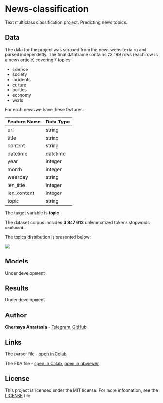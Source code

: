 # News-classification
Text multiclass classification project. Predicting news topics.

## Data
The data for the project was scraped from the news website ria.ru and parsed independetly. 
The final dataframe contains 23 189 rows (each row is a news article) covering 7 topics: 
* science
* society
* incidents
* culture
* politics
* economy
* world

For each news we have these features:

| Feature Name | Data Type          |
| -------------- | --------------------- |
| url                | string                 |
| title              | string                 |
| content         | string                 |
| datetime     | datetime |
| year | integer|
|month | integer|
|weekday | string|
|len_title| integer|
|len_content| integer
|topic | string

The target variable is **topic**

The dataset corpus includes **3 847 612** unlemmatized tokens stopwords excluded. 

The topics distribution is presented below:

![](https://github.com/ChernayaAnastasia/Screenshots/blob/master/topics_distribution.png)

## Models
Under development

## Results
Under development

## Author
**Chernaya Anastasia** - [Telegram](https://t.me/ChernayaAnastasia), [GitHub](https://github.com/ChernayaAnastasia)

## Links
The parser file - [open in Colab](https://drive.google.com/file/d/1Qu79WtTEPSRi6wqVoIlGDHW4uTCHhBaw/view?usp=sharing)

The EDA file - [open in Colab](https://drive.google.com/file/d/1lwFNIF8KFC0yaGm68j-i8-wCeSr0m_ZR/view?usp=sharing), [open in nbviewer](https://nbviewer.org/github/ChernayaAnastasia/News-classification/blob/main/eda_ria_news.ipynb)

## License
This project is licensed under the MIT license. For more information, see the [LICENSE](https://github.com/ChernayaAnastasia/News-classification/blob/main/LICENSE) file.

